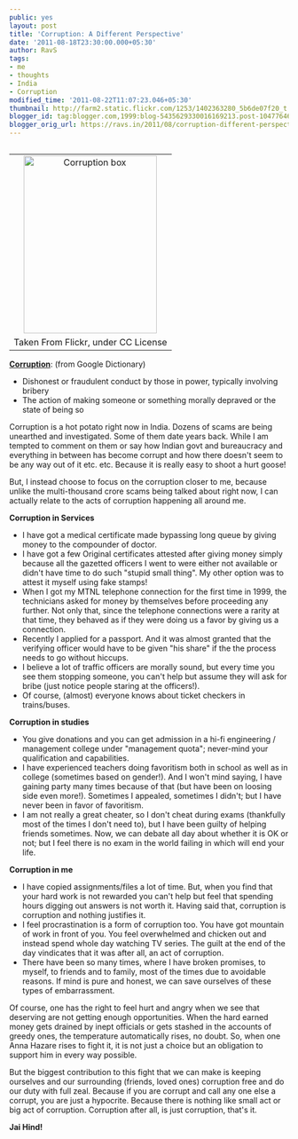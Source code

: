 ```yaml
---
public: yes
layout: post
title: 'Corruption: A Different Perspective'
date: '2011-08-18T23:30:00.000+05:30'
author: RavS
tags:
- me
- thoughts
- India
- Corruption
modified_time: '2011-08-22T11:07:23.046+05:30'
thumbnail: http://farm2.static.flickr.com/1253/1402363280_5b6de07f20_t.jpg
blogger_id: tag:blogger.com,1999:blog-5435629330016169213.post-1047764628146492817
blogger_orig_url: https://ravs.in/2011/08/corruption-different-perspective.html
---
```


<table cellpadding="0" cellspacing="0" class="tr-caption-container" style="float: right; margin-left: 1em; text-align: right;"><tbody><tr><td style="text-align: center;"><a href="http://www.flickr.com/photos/watchsmart/1402363280/" style="clear: right; margin-bottom: 1em; margin-left: auto; margin-right: auto;" title="Corruption box by watchsmart, on Flickr"><img alt="Corruption box" height="320" src="http://farm2.static.flickr.com/1253/1402363280_5b6de07f20_b.jpg" width="240"></a></td></tr><tr><td class="tr-caption" style="text-align: center;">Taken From Flickr, under CC License</td></tr></tbody></table>

[**Corruption**](http://www.google.co.in/#hl=en&source=hp&q=define+corruption&fp=67060fe410784c67): (from Google Dictionary)

- Dishonest or fraudulent conduct by those in power, typically involving bribery
- The action of making someone or something morally depraved or the state of being so

Corruption is a hot potato right now in India. Dozens of scams are being unearthed and investigated. Some of them date years back. While I am tempted to comment on them or say how Indian govt and bureaucracy and everything in between has become corrupt and how there doesn't seem to be any way out of it etc. etc. Because it is really easy to shoot a hurt goose!

But, I instead choose to focus on the corruption closer to me, because unlike the multi-thousand crore scams being talked about right now, I can actually relate to the acts of corruption happening all around me.

**Corruption in Services**

- I have got a medical certificate made bypassing long queue by giving money to the compounder of doctor.
- I have got a few Original certificates attested after giving money simply because all the gazetted officers I went to were either not available or didn't have time to do such "stupid small thing". My other option was to attest it myself using fake stamps!
- When I got my MTNL telephone connection for the first time in 1999, the technicians asked for money by themselves before proceeding any further. Not only that, since the telephone connections were a rarity at that time, they behaved as if they were doing us a favor by giving us a connection.
- Recently I applied for a passport. And it was almost granted that the verifying officer would have to be given "his share" if the the process needs to go without hiccups.
- I believe a lot of traffic officers are morally sound, but every time you see them stopping someone, you can't help but assume they will ask for bribe (just notice people staring at the officers!).
- Of course, (almost) everyone knows about ticket checkers in trains/buses.

**Corruption in studies**

- You give donations and you can get admission in a hi-fi engineering / management college under "management quota"; never-mind your qualification and capabilities.
- I have experienced teachers doing favoritism both in school as well as in college (sometimes based on gender!). And I won't mind saying, I have gaining party many times because of that (but have been on loosing side even more!). Sometimes I appealed, sometimes I didn't; but I have never been in favor of favoritism.
- I am not really a great cheater, so I don't cheat during exams (thankfully most of the times I don't need to), but I have been guilty of helping friends sometimes. Now, we can debate all day about whether it is OK or not; but I feel there is no exam in the world failing in which will end your life.

**Corruption in me**

- I have copied assignments/files a lot of time. But, when you find that your hard work is not rewarded you can't help but feel that spending hours digging out answers is not worth it. Having said that, corruption is corruption and nothing justifies it.
- I feel procrastination is a form of corruption too. You have got mountain of work in front of you. You feel overwhelmed and chicken out and instead spend whole day watching TV series. The guilt at the end of the day vindicates that it was after all, an act of corruption.
- There have been so many times, where I have broken promises, to myself, to friends and to family, most of the times due to avoidable reasons. If mind is pure and honest, we can save ourselves of these types of embarrassment.

Of course, one has the right to feel hurt and angry when we see that deserving are not getting enough opportunities. When the hard earned money gets drained by inept officials or gets stashed in the accounts of greedy ones, the temperature automatically rises, no doubt. So, when one Anna Hazare rises to fight it, it is not just a choice but an obligation to support him in every way possible. 

But the biggest contribution to this fight that we can make is keeping ourselves and our surrounding (friends, loved ones) corruption free and do our duty with full zeal. Because if you are corrupt and call any one else a corrupt, you are just a hypocrite. Because there is nothing like small act or big act of corruption. Corruption after all, is just corruption, that's it.

**Jai Hind!**
